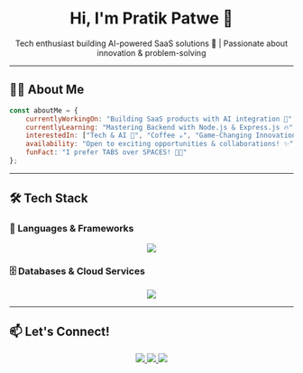 <h1 align="center">Hi, I'm Pratik Patwe 👋</h1>
<p align="center">
  Tech enthusiast building AI-powered SaaS solutions 🚀 | Passionate about innovation & problem-solving
</p>

---

## 👨‍💻 About Me

```javascript
const aboutMe = {
    currentlyWorkingOn: "Building SaaS products with AI integration 🚀",
    currentlyLearning: "Mastering Backend with Node.js & Express.js 🔥",
    interestedIn: ["Tech & AI 🤖", "Coffee ☕", "Game-Changing Innovations 💡"],
    availability: "Open to exciting opportunities & collaborations! ✨",
    funFact: "I prefer TABS over SPACES! 🧑‍💻"
};
```

---

## 🛠 Tech Stack

### 🚀 Languages & Frameworks
<p align="center">
  <img src="https://skillicons.dev/icons?i=js,ts,py,nodejs,express,react,nextjs&perline=6&theme=dark" />
</p>

### 🗄️ Databases & Cloud Services
<p align="center">
  <img src="https://skillicons.dev/icons?i=mongodb,supabase,firebase,aws,docker&perline=5&theme=dark" />
</p>

---

## 📫 Let's Connect!
<p align="center">
  <a href="https://pratikpatwe.xyz" target="_blank">
    <img src="https://img.shields.io/badge/Website-000000?style=for-the-badge&logo=vercel&logoColor=white" />
  </a>
  <a href="https://x.com/pratik_patwe" target="_blank">
    <img src="https://img.shields.io/badge/Twitter-1DA1F2?style=for-the-badge&logo=twitter&logoColor=white" />
  </a>
  <a href="https://www.linkedin.com/in/pratik-patwe-7741a0255/" target="_blank">
    <img src="https://img.shields.io/badge/LinkedIn-0A66C2?style=for-the-badge&logo=linkedin&logoColor=white" />
  </a>
</p>
